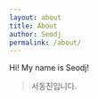 ```yaml
---
layout: about
title: About
author: Seodj
permalink: /about/
---
```


Hi! My name is <span class="highlight-span">Seodj</span>!

> 서동진입니다.